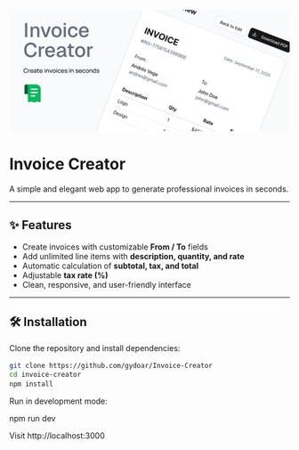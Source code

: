 ![](https://raw.githubusercontent.com/gydoar/Invoice-Creator/main/docs/banner.png)

# Invoice Creator

A simple and elegant web app to generate professional invoices in seconds.

---
## ✨ Features

- Create invoices with customizable **From / To** fields  
- Add unlimited line items with **description, quantity, and rate**  
- Automatic calculation of **subtotal, tax, and total**  
- Adjustable **tax rate (%)**  
- Clean, responsive, and user-friendly interface   
---

## 🛠️ Installation

Clone the repository and install dependencies:

```bash
git clone https://github.com/gydoar/Invoice-Creator
cd invoice-creator
npm install
```
Run in development mode:

npm run dev

Visit http://localhost:3000